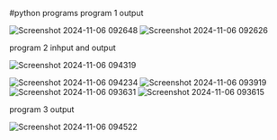 #python programs
program 1 output

![Screenshot 2024-11-06 092648](https://github.com/user-attachments/assets/5bf8f3ef-15e9-4921-b246-829a9621dd1d)
![Screenshot 2024-11-06 092626](https://github.com/user-attachments/assets/6ef83440-e819-471c-8553-bfa99bfc84eb)

program 2 inhput and output


![Screenshot 2024-11-06 094319](https://github.com/user-attachments/assets/a0579427-375c-437c-b137-694f76d9fe2f)


![Screenshot 2024-11-06 094234](https://github.com/user-attachments/assets/254416c9-b5e3-4772-bf00-b5e15e2d557e)
![Screenshot 2024-11-06 093919](https://github.com/user-attachments/assets/828de277-31a3-43fb-9ec5-cfca5e6b8526)
![Screenshot 2024-11-06 093631](https://github.com/user-attachments/assets/efd1dc71-ca5f-4165-ba5a-57658748a20d)
![Screenshot 2024-11-06 093615](https://github.com/user-attachments/assets/701c16f1-325c-42a9-a42b-080a85e6b399)


program 3 output

![Screenshot 2024-11-06 094522](https://github.com/user-attachments/assets/9032ed9f-c7cf-47c6-b1a4-8eb50f327c20)
